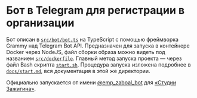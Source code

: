 # Бот в Telegram для регистрации в организации

Бот описан в [`src/bot/bot.ts`](../src/index.ts) на TypeScript с помощью фреймворка Grammy над Telegram Bot API. Предназначен для запуска в контейнере Docker через NodeJS, файл сборки образа можно видеть под названием [`src/dockerfile`](../src/dockerfile). Главный метод запуска проекта — через файл Bash скрипта [`start.sh`](../start.sh). Процедура запуска изложена подробнее в [`docs/start.md`](start.md), вся документация в этой же директории.

Официально запускается от имени [@emp_zaboal_bot](https://t.me/emp_zaboal_bot) для [«Студии Зажигина»](https://site.zaboal.ru).
